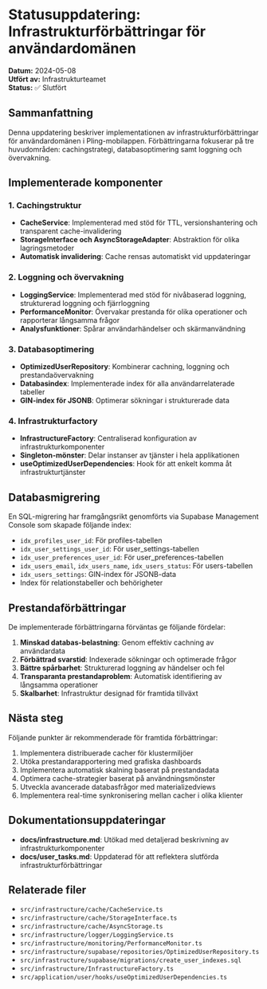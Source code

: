 # Statusuppdatering: Infrastrukturförbättringar för användardomänen

**Datum:** 2024-05-08  
**Utfört av:** Infrastrukturteamet  
**Status:** ✅ Slutfört

## Sammanfattning

Denna uppdatering beskriver implementationen av infrastrukturförbättringar för användardomänen i Pling-mobilappen. Förbättringarna fokuserar på tre huvudområden: cachingstrategi, databasoptimering samt loggning och övervakning.

## Implementerade komponenter

### 1. Cachingstruktur

- **CacheService**: Implementerad med stöd för TTL, versionshantering och transparent cache-invalidering
- **StorageInterface och AsyncStorageAdapter**: Abstraktion för olika lagringsmetoder
- **Automatisk invalidering**: Cache rensas automatiskt vid uppdateringar

### 2. Loggning och övervakning

- **LoggingService**: Implementerad med stöd för nivåbaserad loggning, strukturerad loggning och fjärrloggning
- **PerformanceMonitor**: Övervakar prestanda för olika operationer och rapporterar långsamma frågor
- **Analysfunktioner**: Spårar användarhändelser och skärmanvändning

### 3. Databasoptimering

- **OptimizedUserRepository**: Kombinerar cachning, loggning och prestandaövervakning
- **Databasindex**: Implementerade index för alla användarrelaterade tabeller
- **GIN-index för JSONB**: Optimerar sökningar i strukturerade data

### 4. Infrastrukturfactory

- **InfrastructureFactory**: Centraliserad konfiguration av infrastrukturkomponenter
- **Singleton-mönster**: Delar instanser av tjänster i hela applikationen
- **useOptimizedUserDependencies**: Hook för att enkelt komma åt infrastrukturtjänster

## Databasmigrering

En SQL-migrering har framgångsrikt genomförts via Supabase Management Console som skapade följande index:

- `idx_profiles_user_id`: För profiles-tabellen
- `idx_user_settings_user_id`: För user_settings-tabellen
- `idx_user_preferences_user_id`: För user_preferences-tabellen
- `idx_users_email`, `idx_users_name`, `idx_users_status`: För users-tabellen
- `idx_users_settings`: GIN-index för JSONB-data
- Index för relationstabeller och behörigheter

## Prestandaförbättringar

De implementerade förbättringarna förväntas ge följande fördelar:

1. **Minskad databas-belastning**: Genom effektiv cachning av användardata
2. **Förbättrad svarstid**: Indexerade sökningar och optimerade frågor
3. **Bättre spårbarhet**: Strukturerad loggning av händelser och fel
4. **Transparanta prestandaproblem**: Automatisk identifiering av långsamma operationer
5. **Skalbarhet**: Infrastruktur designad för framtida tillväxt

## Nästa steg

Följande punkter är rekommenderade för framtida förbättringar:

1. Implementera distribuerade cacher för klustermiljöer
2. Utöka prestandarapportering med grafiska dashboards
3. Implementera automatisk skalning baserat på prestandadata
4. Optimera cache-strategier baserat på användningsmönster
5. Utveckla avancerade databasfrågor med materializedviews
6. Implementera real-time synkronisering mellan cacher i olika klienter

## Dokumentationsuppdateringar

- **docs/infrastructure.md**: Utökad med detaljerad beskrivning av infrastrukturkomponenter
- **docs/user_tasks.md**: Uppdaterad för att reflektera slutförda infrastrukturförbättringar

## Relaterade filer

- `src/infrastructure/cache/CacheService.ts`
- `src/infrastructure/cache/StorageInterface.ts`
- `src/infrastructure/cache/AsyncStorage.ts`
- `src/infrastructure/logger/LoggingService.ts`
- `src/infrastructure/monitoring/PerformanceMonitor.ts`
- `src/infrastructure/supabase/repositories/OptimizedUserRepository.ts`
- `src/infrastructure/supabase/migrations/create_user_indexes.sql`
- `src/infrastructure/InfrastructureFactory.ts`
- `src/application/user/hooks/useOptimizedUserDependencies.ts` 